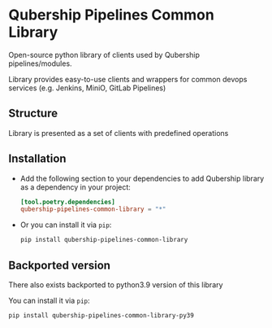 # Qubership Pipelines Common Library

Open-source python library of clients used by Qubership pipelines/modules.

Library provides easy-to-use clients and wrappers for common devops services (e.g. Jenkins, MiniO, GitLab Pipelines)

## Structure

Library is presented as a set of clients with predefined operations


## Installation

* Add the following section to your dependencies to add Qubership library as a dependency in your project:
  ```toml
  [tool.poetry.dependencies]
  qubership-pipelines-common-library = "*"
  ```

* Or you can install it via `pip`:
  ```bash
  pip install qubership-pipelines-common-library
  ```

## Backported version

There also exists backported to python3.9 version of this library

You can install it via `pip`:
  ```bash
  pip install qubership-pipelines-common-library-py39
  ```